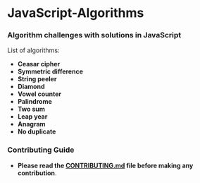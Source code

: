 # JavaScript-Algorithms

### Algorithm challenges with solutions in JavaScript

List of algorithms:

- **Ceasar cipher**
- **Symmetric difference**
- **String peeler**
- **Diamond**
- **Vowel counter**
- **Palindrome**
- **Two sum**
- **Leap year**
- **Anagram**
- **No duplicate**

### Contributing Guide

- **Please read the [CONTRIBUTING.md](./CONTRIBUTING.md) file before making any contribution**.

